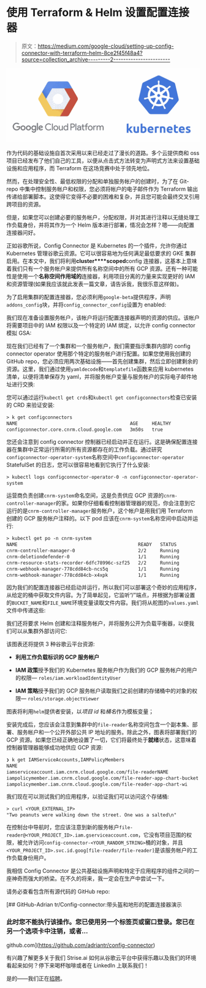 # 使用 Terraform & Helm 设置配置连接器

> 原文：<https://medium.com/google-cloud/setting-up-config-connector-with-terraform-helm-8ce2f45f48a4?source=collection_archive---------2----------------------->

![](img/ba9fe9f526ecbbbf0806c335f9d7b066.png)

作为代码的基础设施自首次采用以来已经走过了漫长的道路。多个云提供商和 oss 项目已经发布了他们自己的工具，以便从点击式方法转变为声明式方法来设置基础设施和应用程序，而 Terraform 在这场竞赛中处于领先地位。

然而，在处理安全性、最低权限的分配和单独服务帐户的创建时，为了在 Git-repo 中集中控制服务帐户和权限，您必须将帐户的电子邮件作为 Terraform 输出传递给部署脚本。这使得它变得不必要的困难和复杂，并且您可能会最终交叉引用跨项目的资源。

但是，如果您可以创建必要的服务帐户，分配权限，并对其进行注释以无缝处理工作负载身份，并将其作为一个 Helm 版本进行部署，情况会怎样？嗯——向配置连接器问好。

正如谷歌所说，Config Connector 是 Kubernetes 的一个插件，允许你通过 Kubernetes 管理谷歌云资源。它可以很容易地为任何满足最低要求的 GKE 集群启用。在本文中，我们将利用**cluster****scoped**config 连接器，这基本上意味着我们只有一个服务帐户来提供所有名称空间中的所有 GCP 资源。还有一种可能性是使用一个**名称空间作用域的**连接器，利用项目分离的力量来实现更好的 IAM 和资源管理(如果我应该就此发表一篇文章，请告诉我，我很乐意这样做)。

为了启用集群的配置连接器，您必须利用`google-beta`提供程序，声明`addons_config`块，并将`config_connector_config`设置为 enabled:

我们现在准备设置服务帐户，该帐户将运行配置连接器声明的资源的供应。该帐户将需要项目中的 IAM 权限以及一个特定的 IAM 绑定，以允许 config connector 模拟 GSA:

现在我们已经有了一个集群和一个服务帐户，我们需要指示集群内部的 config connector operator 使用那个特定的服务帐户进行配置。如果您使用我创建的 GitHub repo，您必须应用两次基础设施——首先创建集群，然后立即创建剩余的资源。这里，我们通过使用`yamldecode`和`templatefile`函数来应用 kubernetes 清单，以便将清单保存为 yaml，并将服务帐户变量与服务帐户的实际电子邮件地址进行交换:

您可以通过运行`kubectl get crds`和`kubectl get configconnectors`检查已安装的 CRD 来验证安装:

```
> k get configconnectors
NAME                                         AGE     HEALTHY
configconnector.core.cnrm.cloud.google.com   3m50s   true
```

您还会注意到 config connector 控制器已经启动并正在运行。这是确保配置连接器在集群中正常运行所需的所有资源都存在的工作负载。通过研究`configconnector-operator-system`名称空间中`configconnector-operator` StatefulSet 的日志，您可以很容易地看到它执行了什么安装:

```
> kubectl logs configconnector-operator-0 -n configconnector-operator-system
```

运营商负责创建`cnrm-system`命名空间，这是负责供应 GCP 资源的`cnrm-controller-manager`的家。如果你仔细看看控制器管理器的规范，你会注意到它运行的是`cnrm-controller-manager`服务帐户，这个帐户是用我们用 Terraform 创建的 GCP 服务帐户注释的。以下 pod 应该在`cnrm-system`名称空间中启动并运行:

```
> kubectl get po -n cnrm-system
NAME                                            READY   STATUS    
cnrm-controller-manager-0                       2/2     Running
cnrm-deletiondefender-0                         1/1     Running
cnrm-resource-stats-recorder-6dfc78996c-szf25   2/2     Running
cnrm-webhook-manager-778cdd84cb-ncs5q           1/1     Running
cnrm-webhook-manager-778cdd84cb-x4xpk           1/1     Running
```

因为我们的配置连接器已经启动并运行，所以我们可以部署这个奇妙的应用程序，从给定的桶中获取文件内容。为了简单起见，它监听“/”端点，并根据为部署设置的`BUCKET_NAME`和`FILE_NAME`环境变量读取文件内容。我们将从舵图的`values.yaml`文件中传递这些:

我们还将要求 Helm 创建和注释服务帐户，并将服务公开为负载平衡器，以便我们可以从集群外部访问它:

该图表还将提供 3 种谷歌云平台资源:

*   **利用工作负载标识的 GCP 服务帐户**

*   **IAM 政策**授予我们的 Kubernetes 服务帐户作为我们的 GCP 服务帐户的用户的权限— `roles/iam.workloadIdentityUser`

*   **IAM 策略**授予我们的 GCP 服务帐户读取我们之前创建的存储桶中的对象的权限— `roles/storage.objectViewer`

图表将利用`helm`提供者安装，以*项目 id* 和*桶名*作为模板变量；

安装完成后，您应该会注意到集群中的`file-reader`名称空间包含一个副本集、部署、服务帐户和一个公开外部公共 IP 地址的服务。除此之外，图表将部署我们的 GCP 资源。如果您已经正确地设置了一切，它们将最终处于**就绪**状态，这意味着控制器管理器能够成功地供应 GCP 资源:

```
❯ k get IAMServiceAccounts,IAMPolicyMembers
NAME                                                      
iamserviceaccount.iam.cnrm.cloud.google.com/file-readerNAME                                                                     
iampolicymember.iam.cnrm.cloud.google.com/file-reader-app-chart-bucket
iampolicymember.iam.cnrm.cloud.google.com/file-reader-app-chart-wi
```

我们现在可以测试我们的应用程序，以验证我们可以访问这个存储桶:

```
> curl <YOUR_EXTERNAL_IP>
"Two peanuts were walking down the street. One was a salted\n"
```

在控制台中导航时，您应该注意到新的服务帐户`file-reader@<YOUR_PROJECT_ID>.iam.gserviceaccount.com`，它没有项目范围的权限，被允许访问`config-connector-<YOUR_RANDOM_STRING>`桶的对象，并且`<YOUR_PROJECT_ID>.svc.id.goog[file-reader/file-reader]`是该服务帐户的工作负载身份用户。

我相信 Config Connector 是公共基础设施声明和特定于应用程序的组件之间的一座神奇而强大的桥梁。在不久的将来，我一定会在生产中尝试一下。

请务必查看包含所有源代码的 GitHub repo:

[](https://github.com/adriantr/config-connector) [## GitHub-Adrian tr/Config-connector:带头盔和地形的配置连接器演示

### 此时您不能执行该操作。您已使用另一个标签页或窗口登录。您已在另一个选项卡中注销，或者…

github.com](https://github.com/adriantr/config-connector) 

有兴趣了解更多关于我们 Strise.ai 如何从谷歌云平台中获得乐趣以及我们的环境看起来如何？停下来喝杯咖啡或者在 LinkedIn 上联系我们！

是的——我们正在[招聘](https://www.strise.ai/about-us/careers)。
